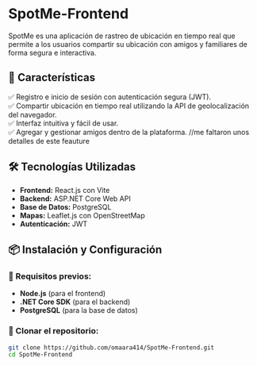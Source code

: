 
# SpotMe-Frontend

SpotMe es una aplicación de rastreo de ubicación en tiempo real que permite a los usuarios compartir su ubicación con amigos y familiares de forma segura e interactiva. 

## 🚀 Características

✅ Registro e inicio de sesión con autenticación segura (JWT).  
✅ Compartir ubicación en tiempo real utilizando la API de geolocalización del navegador.  
✅ Interfaz intuitiva y fácil de usar.  
✅ Agregar y gestionar amigos dentro de la plataforma.  //me faltaron unos detalles de este feauture
 

## 🛠️ Tecnologías Utilizadas

- **Frontend:** React.js con Vite  
- **Backend:** ASP.NET Core Web API  
- **Base de Datos:** PostgreSQL  
- **Mapas:** Leaflet.js con OpenStreetMap  
- **Autenticación:** JWT  

## 📦 Instalación y Configuración

### 🔹 Requisitos previos:

- **Node.js** (para el frontend)  
- **.NET Core SDK** (para el backend)  
- **PostgreSQL** (para la base de datos)  

### 🔹 Clonar el repositorio:
```bash
git clone https://github.com/omaara414/SpotMe-Frontend.git
cd SpotMe-Frontend

